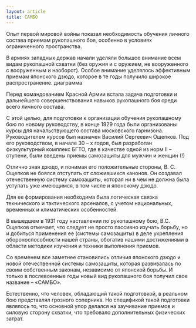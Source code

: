 ```yaml
---
layout: article
title: САМБО
---
```


Опыт  первой мировой войны показал необходимость обучения личного состава приемам рукопашного боя, особенно в условиях ограниченного пространства.

В армиях западных держав начали уделяли большое внимание всем видам рукопашной схватки (без оружия и с оружием, не вооруженного с вооруженным и наоборот). Особое внимание уделялось эффективным приемам японского дзюдо, которое в те годы получило широкое распространение. диаграмма

Перед командованием Красной Армии встала задача подготовки и дальнейшего совершенствования навыков рукопашного боя среди всего личного состава.

С этой целью, для подготовки к организации обучения рукопашному бою по новому руководству,  в конце 1929 года были организованы курсы для начальствующего состава московского гарнизона. Руководителем курсов был назначен Василий Сергеевич Ощепков. Под его руководством, в начале 30 – х годов, был разработан физкультурный комплекс БГТО, где в качестве одной из норм II – ступени, были введены приемы самозащиты для мужчин и женщин (!)

Отлично зная дзюдо, и понимая его положительные стороны, В. С. Ощепков не боялся отступать от сложившихся канонов. Он создавал отечественную систему самозащиты, которая ни в чем не должна была уступать уже имеющимся, в том числе и японскому дзюдо.

Для ее формирования необходима была логическая связка технического и тактического арсеналов, с учетом национальных, временных и климатических особенностей.

В вышедшем в 1931 году наставлении по рукопашному бою, В.С. Ощепков отмечает, что следует не просто пассивно изучать борьбу, но и добиться применения ее (системы самозащиты) в деле укрепления обороноспособности нашей страны, обогатив нашими достижениями в области методики изучения и техники выполнения приемов.

Со временем все заметнее становились отличия японского дзюдо и новой отечественной системы самозащиты, которая развивалась по своим собственным законам, независимо от японской борьбы. И только в послевоенные годы новый вид рукопашного боя получил свое название – «САМБО».

Естественно, что человек, обладающий такой подготовкой, в реальном бою представлял грозного соперника. Но спецификой такой подготовки являлось то, что основной упор делался на заучивание приемов и силовую сторону схватки, что требовало дополнительных физических затрат.
